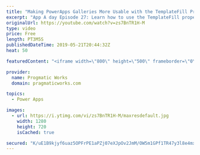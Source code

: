 ```yaml
---
title: "Making PowerApps Galleries More Usable with the TemplateFill Property"
excerpt: "App A day Episode 27: Learn how to use the TemplateFill property to make your PowerApps galleries more usable.  For more PowerApps training, visit http://www.pragmaticworkstraining.com  Or we're passionate about building apps for you: http://www.powerplatformpros.com"
originalUrl: https://youtube.com/watch?v=zs7BnTR1H-M
type: video
price: Free
length: PT3M5S
publishedDateTime: 2019-05-21T20:44:32Z
heat: 50

featuredContent: "<iframe width=\"800\" height=\"500\" frameborder=\"0\" src=\"https://www.youtube.com/embed/zs7BnTR1H-M\" allow=\"accelerometer; autoplay; encrypted-media; gyroscope; picture-in-picture\" allowfullscreen></iframe>"

provider:
  name: Progmatic Works
  domain: pragmaticworks.com

topics:
  - Power Apps

images:
  - url: https://i.ytimg.com/vi/zs7BnTR1H-M/maxresdefault.jpg
    width: 1280
    height: 720
    isCached: true

secured: "K/uE1B9kjyf6uaz5OPFrPE1aPZj07eXJpOv2JmM/OW5m1GPf1TR47y3l8e4mxyJEjxbafxDTx3GZSR89RtiAqPo1nU5Um5/LjWb3nDNSTo2HPnq+e7dH2BuGGVAQeFYAaqQYXcr0hiZRjBYHVnY3yBkUVuIfHrLd9JuuJbdjxlq36An8liwc7Xl9ou6uB6I3sp3zgYPbrq7SOHaz12xSoSpaTo3gZVGG0iyF21h6LNkHH1LantGxSh9JBNklWlsO5vLbwepZwbx/JVKQnFSMcdksQ0WOVT7nARA1JxK6NoaACABgTNlBUMo0OTujyfRga0smrqz+Zg9DRlZLavW59DzZaH/fgMaPIw8vgnCej7/1Y2LMuhkNordhOrTgRit9JXPYvU3Ovq7oPZvczgiT8grgcT0OcUpC/19Qd6m4gY0=;94ZGf1G1KxBRrnEpLYM5Rw=="
---
```


